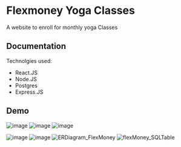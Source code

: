 
# Flexmoney Yoga Classes

A website to enroll for monthly yoga Classes


## Documentation

Technolgies used:
* React.JS
* Node.JS
* Postgres
* Express.JS

## Demo

![image](https://user-images.githubusercontent.com/45684049/207413698-c2a83b92-5854-4f3e-a644-1230011c0760.png)
![image](https://user-images.githubusercontent.com/45684049/207413855-09fd4f97-f835-4aa9-be6c-dc475f1e9b3e.png)
![image](https://user-images.githubusercontent.com/45684049/207413982-18edfd8f-96d6-434c-9be6-b85813342b56.png)

![image](https://user-images.githubusercontent.com/45684049/207414089-cca3e6af-8373-47e7-8a81-1ff97dfc569b.png)
![image](https://user-images.githubusercontent.com/45684049/207414228-7db5451e-8745-4180-9976-5a1a8e1fd575.png)
![ERDiagram_FlexMoney](https://user-images.githubusercontent.com/45684049/207414347-f304f01e-fe1c-4960-85b7-972a58c76277.png)
![flexMoney_SQLTable](https://user-images.githubusercontent.com/45684049/207414359-b5c147aa-1c2c-4937-b799-0124b28af0ac.png)
